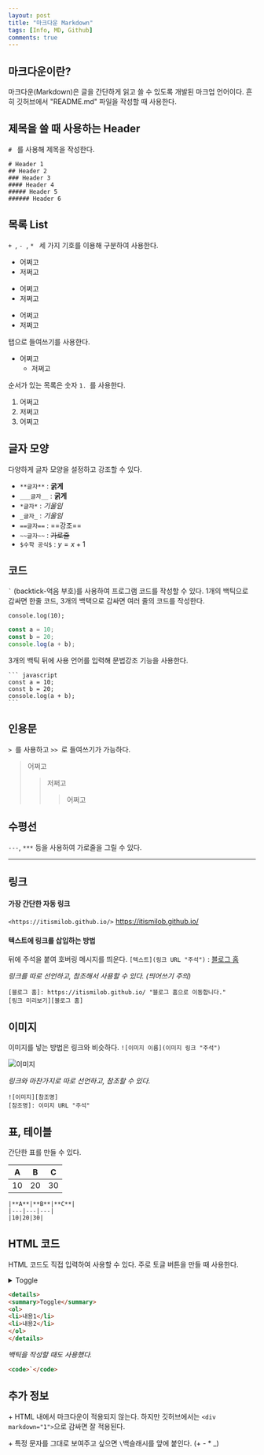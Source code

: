 ```yaml
---
layout: post
title: "마크다운 Markdown"
tags: [Info, MD, Github]
comments: true
---
```


## 마크다운이란?

마크다운(Markdown)은 글을 간단하게 읽고 쓸 수 있도록 개발된 마크업 언어이다.
흔히 깃허브에서 "README.md" 파일을 작성할 때 사용한다.

## 제목을 쓸 때 사용하는 Header

`# ` 를 사용해 제목을 작성한다.

```
# Header 1
## Header 2
### Header 3
#### Header 4
##### Header 5
###### Header 6
```

## 목록 List
`+ `, `- `, `* ` 세 가지 기호를 이용해 구분하여 사용한다.

+ 어쩌고
+ 저쩌고
- 어쩌고
- 저쩌고
* 어쩌고
* 저쩌고

탭으로 들여쓰기를 사용한다.
+ 어쩌고
	+ 저쩌고

순서가 있는 목록은 숫자 `1. `를 사용한다.
1. 어쩌고
2. 저쩌고
3. 어쩌고

## 글자 모양

다양하게 글자 모양을 설정하고 강조할 수 있다.

- `**글자**` : **굵게**
- `___글자__` : __굵게__
- `*글자*` : *기울임*
- `_글자_` : _기울임_
- `==글자==` : ==강조==
- `~~글자~~` : ~~가로줄~~
- `$수학 공식$` : $y = x + 1$

## 코드
<code>`</code> (backtick-억음 부호)를 사용하여 프로그램 코드를 작성할 수 있다.
1개의 백틱으로 감싸면 한줄 코드, 3개의 백택으로 감싸면 여러 줄의 코드를 작성한다.

`console.log(10);`

``` javascript
const a = 10;
const b = 20;
console.log(a + b);
```


3개의 백틱 뒤에 사용 언어를 입력해 문법강조 기능을 사용한다.
<pre><code>``` javascript
const a = 10;
const b = 20;
console.log(a + b);
```</code></pre>


## 인용문

`> `를 사용하고 `>> `로 들여쓰기가 가능하다.
> 어쩌고
>> 저쩌고
>>> 어쩌고


## 수평선


`---`, `***` 등을 사용하여 가로줄을 그릴 수 있다.

--- 


## 링크

#### 가장 간단한 자동 링크
`<https://itismilob.github.io/>`
<https://itismilob.github.io/>


#### 텍스트에 링크를 삽입하는 방법
뒤에 주석을 붙여 호버링 메시지를 띄운다.
`[텍스트](링크 URL "주석")` : [블로그 홈](https://itismilob.github.io/ "블로그 홈")

_링크를 따로 선언하고, 참조해서 사용할 수 있다. (띄어쓰기 주의)_
```
[블로그 홈]: https://itismilob.github.io/ "블로그 홈으로 이동합니다."
[링크 미리보기][블로그 홈]
```




## 이미지

이미지를 넣는 방법은 링크와 비슷하다.
`![이미지 이름](이미지 링크 "주석")`


![이미지](https://img.freepik.com/fotos-premium/baby-alpaca-plaza-principal-cusco_191371-288.jpg "Baby Alpaca")

_링크와 마찬가지로 따로 선언하고, 참조할 수 있다._
```
![이미지][참조명]
[참조명]: 이미지 URL "주석"
```


## 표, 테이블

간단한 표를 만들 수 있다.

|**A**|**B**|**C**|
|---|---|---|
|10|20|30|

```
|**A**|**B**|**C**|
|---|---|---|
|10|20|30|

```


## HTML 코드

HTML 코드도 직접 입력하여 사용할 수 있다.
주로 토글 버튼을 만들 때 사용한다. 
<details>
<summary>Toggle</summary>
<ol>
<li>내용1</li>
<li>내용2</li>
</ol>
</details>

``` html
<details>
<summary>Toggle</summary>
<ol>
<li>내용1</li>
<li>내용2</li>
</ol>
</details>
```

_백틱을 작성할 때도 사용했다._
``` html
<code>`</code>
```


## 추가 정보

\+ HTML 내에서 마크다운이 적용되지 않는다.
하지만 깃허브에서는 `<div markdown="1">`으로 감싸면 잘 적용된다.

\+ 특정 문자를 그대로 보여주고 싶으면 `\`백슬래시를 앞에 붙인다. (\+ \- \* \_)

